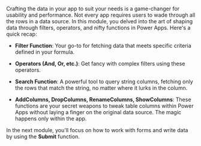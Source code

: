 Crafting the data in your app to suit your needs is a game-changer for usability and performance. Not every app requires users to wade through all the rows in a data source. In this module, you delved into the art of shaping data through filters, operators, and nifty functions in Power Apps. Here's a quick recap:

- **Filter Function**: Your go-to for fetching data that meets specific criteria defined in your formula.

- **Operators (And, Or, etc.)**: Get fancy with complex filters using these operators.

- **Search Function**: A powerful tool to query string columns, fetching only the rows that match the string, no matter where it lurks in the column.

- **AddColumns, DropColumns, RenameColumns, ShowColumns**: These functions are your secret weapons to tweak table columns within Power Apps without laying a finger on the original data source. The magic happens only within the app.

In the next module, you'll focus on how to work with forms and write
data by using the **Submit** function.
